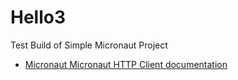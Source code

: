 # Hello3
Test Build of Simple Micronaut Project

- [Micronaut Micronaut HTTP Client documentation](https://docs.micronaut.io/latest/guide/index.html#httpClient)

